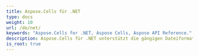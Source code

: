 ```yaml
---
title: Aspose.Cells für .NET
type: docs
weight: 10
url: /de/net/
keywords: "Aspose.Cells for .NET, Aspose Cells, Aspose API Reference."
description: Aspose.Cells für .NET unterstützt die gängigen Dateiformate für Tabellenkalkulationen (XLS, XLSX, XLSM, XLSB, XLTX, XLTM, CSV, SpreadsheetML, ODS), die Ihr Unternehmen täglich verwendet.
is_root: true
---
```


